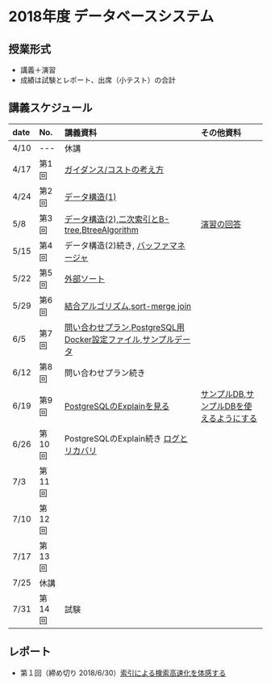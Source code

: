 2018年度 データベースシステム
====

## 授業形式
* 講義＋演習
* 成績は試験とレポート、出席（小テスト）の合計

## 講義スケジュール

| date  | No. | 講義資料 |その他資料|
|:------|:----|:--------|:--------|
| 4/10  | --- |休講| | 
| 4/17 | 第1回 | [ガイダンス/コストの考え方](pdf/guidance_cost.pdf)| |
| 4/24 | 第2回 | [データ構造(1)](pdf/data_structure_1.pdf)| |
| 5/8  | 第3回 | [データ構造(2),二次索引とB-tree](pdf/data_structure_2.pdf),[BtreeAlgorithm](pdf/BtreeAlgorithm.pdf)|[演習の回答](pdf/btree_answer.pdf)| |
| 5/15 | 第4回 | データ構造(2)続き, [バッファマネージャ](pdf/buffer_manager.pdf) | |
| 5/22 | 第5回 | [外部ソート](pdf/external_sort.pdf)| |
| 5/29 | 第6回 | [結合アルゴリズム](pdf/join_agorithms.pdf),[sort-merge join](pdf/sort_merge.pdf)| |
| 6/5  | 第7回 | [問い合わせプラン](pdf/query_plan.pdf),[PostgreSQL用Docker設定ファイル](db/docker-compose.yml),[サンプルデータ](db/data.sql)| |
| 6/12 | 第8回 | 問い合わせプラン続き| |
| 6/19 | 第9回 | [PostgreSQLのExplainを見る](pdf/explain.pdf)|[サンプルDB](db/pg_reg.sql),[サンプルDBを使えるようにする](db/setup_pg_reg.md) |
| 6/26 | 第10回 | PostgreSQLのExplain続き [ログとリカバリ](pdf/log_and_recovery.pdf) | |
| 7/3  | 第11回 | | |
| 7/10 | 第12回 | | |
| 7/17 | 第13回 | | |
| 7/25 | 休講 | | |
| 7/31 | 第14回 | 試験| |

## レポート
* 第１回（締め切り 2018/6/30）[索引による検索高速化を体感する](report1.md)
